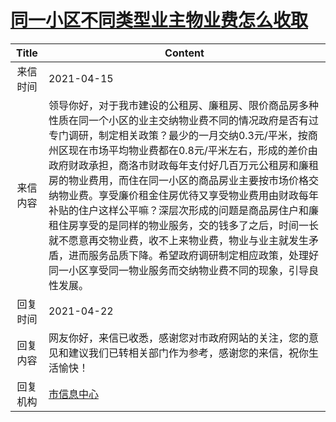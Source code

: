 # <a href="http://www.shangluo.gov.cn/zmhd/ldxxxx.jsp?urltype=leadermail.LeaderMailContentUrl&wbtreeid=1112&leadermailid=7161">同一小区不同类型业主物业费怎么收取</a>
|Title|Content|
|:---:|---|
|来信时间|2021-04-15|
|来信内容|领导你好，对于我市建设的公租房、廉租房、限价商品房多种性质在同一个小区的业主交纳物业费不同的情况政府是否有过专门调研，制定相关政策？最少的一月交纳0.3元/平米，按商州区现在市场平均物业费都在0.8元/平米左右，形成的差价由政府财政承担，商洛市财政每年支付好几百万元公租房和廉租房的物业费用，而住在同一小区的商品房业主要按市场价格交纳物业费。享受廉价租金住房优待又享受物业费用由财政每年补贴的住户这样公平嘛？深层次形成的问题是商品房住户和廉租住房享受的是同样的物业服务，交的钱多了之后，时间一长就不愿意再交物业费，收不上来物业费，物业与业主就发生矛盾，进而服务品质下降。希望政府调研制定相应政策，处理好同一小区享受同一物业服务而交纳物业费不同的现象，引导良性发展。|
|回复时间|2021-04-22|
|回复内容|网友你好，来信已收悉，感谢您对市政府网站的关注，您的意见和建议我们已转相关部门作为参考，感谢您的来信，祝你生活愉快！|
|回复机构|<a href="../../categories/agencies/市信息中心.md">市信息中心</a>|
